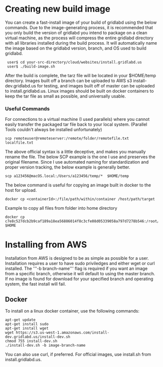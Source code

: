 # Creating new build image

You can create a fast-install image of your build of gridlabd using the below commands. Due to the image-generating process, it is recommended that you only build the version of gridlabd you intend to package on a clean virtual machine,
as the process will compress the entire gridlabd directory with all libraries installed during the build process. It will automatically name the image based on the gridlabd version, branch, and OS used to build gridlabd.

~~~
 user$ cd your-src-directory/cloud/websites/install.gridlabd.us
 user$ ./build-image.sh
~~~

After the build is complete, the tarz file will be located in your $HOME/temp directory. Images built off a branch can be uploaded to AWS s3 install-dev.gridlabd.us for testing, and images built off of master can be uploaded to install.gridlabd.us. Linux images
should be built on docker containers to keep the tar file as small as possible, and universally usable.

### Useful Commands
For connections to a virtual machine (I used parallels) where you cannot easily transfer the packaged tar file
back to your local system. (Parallel Tools couldn't always be installed unfortunately)

~~~
scp remoteuser@remoteserver:/remote/folder/remotefile.txt  localfile.txt
~~~

The above official syntax is a little deceptive, and makes you manually rename the file. 
The below SCP example is the one I use and preserves the original filename.
Since I use automated naming for standardization and proper version tracking, the below example is generally better.

~~~
scp a123456@macOS.local:/Users/a123456/temp/*  $HOME/temp
~~~

The below command is useful for copying an image built in docker to the host for upload.

~~~
docker cp <containerId>:/file/path/within/container /host/path/target
~~~

Example to copy all files from folder into home directory

~~~
docker cp c7e8c527dcb2b9caf189a18ea56886014f8c3cfe08d05339058a797d7278b546:/root/temp/. $HOME
~~~

# Installing from AWS

Installation from AWS is designed to be as simple as possible for a user. Installation requires a user to have sudo priviledges and either wget or curl installed. The '''-b branch-name''' flag is required if you want an image from a specific branch, otherwise it will default to using the master branch. If no image is found for download for your specified branch and operating system, the fast install will fail. 

## Docker
To install on a linux docker container, use the following commands:

~~~
apt-get update
apt-get install sudo
apt-get install wget
wget https://s3.us-west-1.amazonaws.com/install-dev.gridlabd.us/install-dev.sh
chmod 755 install-dev.sh
./install-dev.sh -b image-branch-name
~~~

You can also use curl, if preferred. For official images, use install.sh from install.gridlabd.us.
